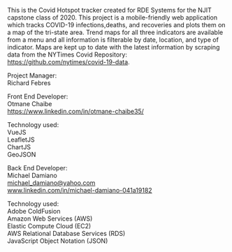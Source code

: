 This is the Covid Hotspot tracker created for RDE Systems for the NJIT capstone class of 2020. This project is a mobile-friendly web application which tracks COVID-19 infections,deaths, and recoveries and plots them on a map of the
tri-state area. Trend maps for all three indicators are available from a menu and all information is filterable by date, location,
and type of indicator. Maps are kept up to date with the latest information by scraping data from the NYTimes Covid Repository: https://github.com/nytimes/covid-19-data.

Project Manager:  
Richard Febres  
  
Front End Developer:  
Otmane Chaibe  
https://www.linkedin.com/in/otmane-chaibe35/  
  
Technology used:  
VueJS  
LeafletJS  
ChartJS  
GeoJSON  
  
Back End Developer:  
Michael Damiano  
michael_damiano@yahoo.com  
www.linkedin.com/in/michael-damiano-041a19182  
  
Technology used:  
Adobe ColdFusion  
Amazon Web Services (AWS)  
Elastic Compute Cloud (EC2)  
AWS Relational Database Services (RDS)  
JavaScript Object Notation (JSON)  
